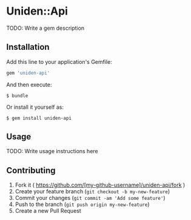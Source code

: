 # Uniden::Api

TODO: Write a gem description

## Installation

Add this line to your application's Gemfile:

```ruby
gem 'uniden-api'
```

And then execute:

    $ bundle

Or install it yourself as:

    $ gem install uniden-api

## Usage

TODO: Write usage instructions here

## Contributing

1. Fork it ( https://github.com/[my-github-username]/uniden-api/fork )
2. Create your feature branch (`git checkout -b my-new-feature`)
3. Commit your changes (`git commit -am 'Add some feature'`)
4. Push to the branch (`git push origin my-new-feature`)
5. Create a new Pull Request
